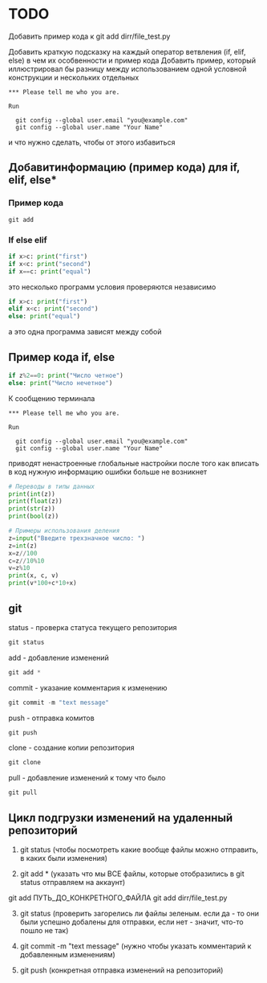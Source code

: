 # TODO 

Добавить пример кода к git add dirr/file_test.py

Добавить краткую подсказку на каждый оператор ветвления (if, elif, else)  в чем их особвенности и пример кода 
Добавить пример, который иллюстрировал бы разницу между использованием одной условной конструкции и нескольких отдельных

```
*** Please tell me who you are.

Run

  git config --global user.email "you@example.com"
  git config --global user.name "Your Name"

```
  и что нужно сделать, чтобы от этого избавиться

Добавитинформацию (пример кода) для if, elif, else*
---

### Пример кода
```
git add
```

### If else elif
```python
if x>c: print("first")
if x<c: print("second")
if x==c: print("equal")
```
это несколько программ
условия проверяются независимо
```python
if x>c: print("first")
elif x<c: print("second")
else: print("equal")
```
а это одна программа
зависят между собой

## Пример кода if, else

```python
if z%2==0: print("Число четное")
else: print("Число нечетное")
```

К сообщению терминала 

```
*** Please tell me who you are.

Run

  git config --global user.email "you@example.com"
  git config --global user.name "Your Name"

```
приводят ненастроенные глобальные настройки
после того как вписать в код нужную информацию ошибки больше не возникнет

```python
# Переводы в типы данных
print(int(z))
print(float(z))
print(str(z))
print(bool(z))
```

```python
# Примеры использования деления
z=input("Введите трехзначное число: ")
z=int(z)
x=z//100
c=z//10%10
v=z%10
print(x, c, v)
print(v*100+c*10+x)
```

## git 
status - проверка статуса текущего репозитория

```powershell
git status
```

add - добавление изменений

```powershell
git add *
```

commit - указание комментария к изменению

```powershell
git commit -m "text message"
```

push - отправка комитов

```powershell
git push
```

clone - создание копии репозитория

```powershell
git clone
```

pull - добавление изменений к тому что было

```powershell
git pull
```


## Цикл подгрузки изменений на удаленный репозиторий

1) git status (чтобы посмотреть какие вообще файлы можно отправить, в каких были изменения)

2) git add * (указать что мы ВСЕ файлы, которые отобразились в git status отправляем на аккаунт)

git add ПУТЬ_ДО_КОНКРЕТНОГО_ФАЙЛА
git add dirr/file_test.py

3) git status (проверить загорелись ли файлы зеленым. если да - то они были успешно добалены для отправки, если нет - значит, что-то пошло не так)

4) git commit -m "text message" (нужно чтобы указать комментарий к добавленным изменениям)

5) git push (конкретная отправка изменений на репозиторий)

